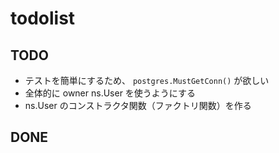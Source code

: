 # todolist

## TODO

* テストを簡単にするため、 `postgres.MustGetConn()` が欲しい
* 全体的に owner ns.User を使うようにする
* ns.User のコンストラクタ関数（ファクトリ関数）を作る

## DONE
